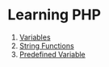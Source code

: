 # Learning PHP

 1. [Variables](https://www.php.net/manual/en/language.variables.basics.php)
 2. [String Functions](http://php.net/manual/en/ref.strings.php)
 3. [Predefined Variable](https://www.php.net/manual/en/reserved.variables.php)

